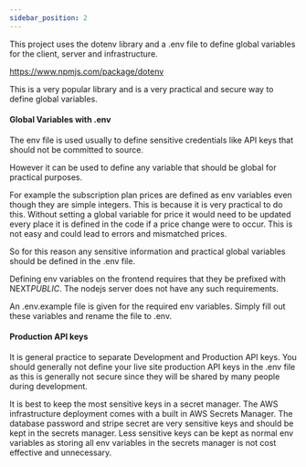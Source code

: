 ```yaml
---
sidebar_position: 2
---
```


This project uses the dotenv library and a .env file to define global variables for the client, server and infrastructure.

https://www.npmjs.com/package/dotenv

This is a very popular library and is a very practical and secure way to define global variables.

#### Global Variables with .env

The env file is used usually to define sensitive credentials like API keys that should not be committed to source.

However it can be used to define any variable that should be global for practical purposes.

For example the subscription plan prices are defined as env variables even though they are simple integers. This is because it is very practical to do this. Without setting a global variable for price it would need to be updated every place it is defined in the code if a price change were to occur. This is not easy and could lead to errors and mismatched prices.

So for this reason any sensitive information and practical global variables should be defined in the .env file.

Defining env variables on the frontend requires that they be prefixed with NEXT*PUBLIC*. The nodejs server does not have any such requirements.

An .env.example file is given for the required env variables. Simply fill out these variables and rename the file to .env.

#### Production API keys

It is general practice to separate Development and Production API keys. You should generally not define your live site production API keys in the .env file as this is generally not secure since they will be shared by many people during development.

It is best to keep the most sensitive keys in a secret manager. The AWS infrastructure deployment comes with a built in AWS Secrets Manager. The database password and stripe secret are very sensitive keys and should be kept in the secrets manager. Less sensitive keys can be kept as normal env variables as storing all env variables in the secrets manager is not cost effective and unnecessary.
